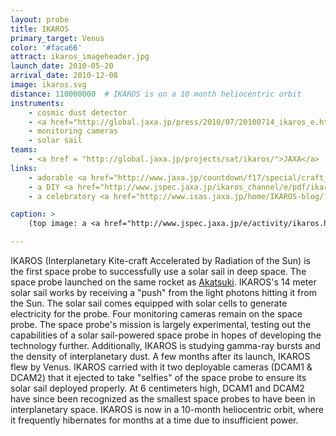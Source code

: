 ```yaml
---
layout: probe
title: IKAROS
primary_target: Venus
color: '#faca66'
attract: ikaros_imageheader.jpg
launch_date: 2010-05-20
arrival_date: 2010-12-08
image: ikaros.svg
distance: 110000000  # IKAROS is on a 10 month heliocentric orbit
instruments:
    - cosmic dust detector
    - <a href="http://global.jaxa.jp/press/2010/07/20100714_ikaros_e.html">gamma-ray detector</a>
    - monitoring cameras
    - solar sail
teams:
    - <a href = "http://global.jaxa.jp/projects/sat/ikaros/">JAXA</a>
links:
    - adorable <a href="http://www.jaxa.jp/countdown/f17/special/craft_j.html">illustrated wallpapers</a> of IKAROS
    - a DIY <a href="http://www.jspec.jaxa.jp/ikaros_channel/e/pdf/ikarospapercraft.pdf">papercraft</a> of the IKAROS space probe
    - a celebratory <a href="http://www.isas.jaxa.jp/home/IKAROS-blog/?itemid=576">solar sail deployment cake</a> designed to look like IKAROS

caption: >
    (top image: a <a href="http://www.jspec.jaxa.jp/e/activity/ikaros.html">self-portrait</a> of the IKAROS space probe in front of Venus in the upper right, JAXA)

---
```

IKAROS (Interplanetary Kite-craft Accelerated by Radiation of the Sun) is the first space probe to successfully use a solar sail in deep space. The space probe launched on the same rocket as <a href="/akatsuki">Akatsuki</a>. IKAROS's 14 meter solar sail works by receiving a "push" from the light photons hitting it from the Sun. The solar sail comes equipped with solar cells to generate electricity for the probe. Four monitoring cameras remain on the space probe. The space probe's mission is largely experimental, testing out the capabilities of a solar sail-powered space probe in hopes of developing the technology further. Additionally, IKAROS is studying gamma-ray bursts and the density of interplanetary dust. A few months after its launch, IKAROS flew by Venus. IKAROS carried with it two deployable cameras (DCAM1 & DCAM2) that it ejected to take "selfies" of the space probe to ensure its solar sail deployed properly. At 6 centimeters high, DCAM1 and DCAM2 have since been recognized as the smallest space probes to have been in interplanetary space. IKAROS is now in a 10-month heliocentric orbit, where it frequently hibernates for months at a time due to insufficient power. 

